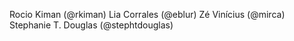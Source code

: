 Rocio Kiman (@rkiman)
Lia Corrales (@eblur)
Zé Vinícius (@mirca)
Stephanie T. Douglas (@stephtdouglas)